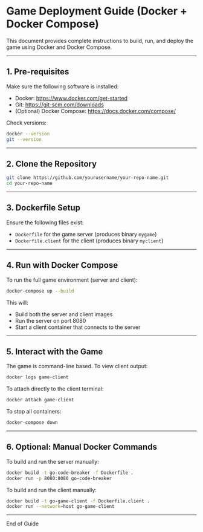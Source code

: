 # Game Deployment Guide (Docker + Docker Compose)

This document provides complete instructions to build, run, and deploy the game using Docker and Docker Compose.

---

## 1. Pre-requisites

Make sure the following software is installed:

- Docker: https://www.docker.com/get-started
- Git: https://git-scm.com/downloads
- (Optional) Docker Compose: https://docs.docker.com/compose/

Check versions:

```bash
docker --version
git --version
```

---

## 2. Clone the Repository

```bash
git clone https://github.com/yourusername/your-repo-name.git
cd your-repo-name
```

---

## 3. Dockerfile Setup

Ensure the following files exist:

- `Dockerfile` for the game server (produces binary `mygame`)
- `Dockerfile.client` for the client (produces binary `myclient`)

---

## 4. Run with Docker Compose

To run the full game environment (server and client):

```bash
docker-compose up --build
```

This will:
- Build both the server and client images
- Run the server on port 8080
- Start a client container that connects to the server

---

## 5. Interact with the Game

The game is command-line based. To view client output:

```bash
docker logs game-client
```

To attach directly to the client terminal:

```bash
docker attach game-client
```

To stop all containers:

```bash
docker-compose down
```

---

## 6. Optional: Manual Docker Commands

To build and run the server manually:

```bash
docker build -t go-code-breaker -f Dockerfile .
docker run -p 8080:8080 go-code-breaker
```

To build and run the client manually:

```bash
docker build -t go-game-client -f Dockerfile.client .
docker run --network=host go-game-client
```

---

End of Guide